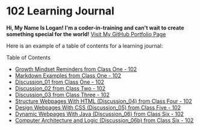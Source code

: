 # 102 Learning Journal

**Hi, My Name Is Logan! I'm a coder-in-training and can't wait to create something special for the world!**
[Visit My GitHub Portfolio Page](https://github.com/LSchultz15)

Here is an example of a table of contents for a learning journal:

Table of Contents

- [Growth Mindset Reminders from Class One - 102](/GrowthMindset.md)
- [Markdown Examples from Class One - 102](/MarkdownExamples.md)
- [Discussion_01 from Class One - 102](/Discussion_01.md)
- [Discussion_02 from Class Two - 102](/Discussion_02.md)
- [Discussion_03 from Class Three - 102](/Discussion_03.md)
- [Structure Webpages With HTML (Discussion_04) from Class Four - 102](/Structure_Webpages_With_HTML.md)
- [Design Webpages With CSS (Discussion_05) from Class Five - 102](/Design_Webpages_With-CSS.md)
- [Dynamic Webpages With Java (Discussion_06) from Class Six - 102](/Dynamic_Webpages_With_Javascript.md)
- [Computer Architecture and Logic (Discussion_06b) from Class Six - 102](/Computer_Architecture_and_Logic.md)